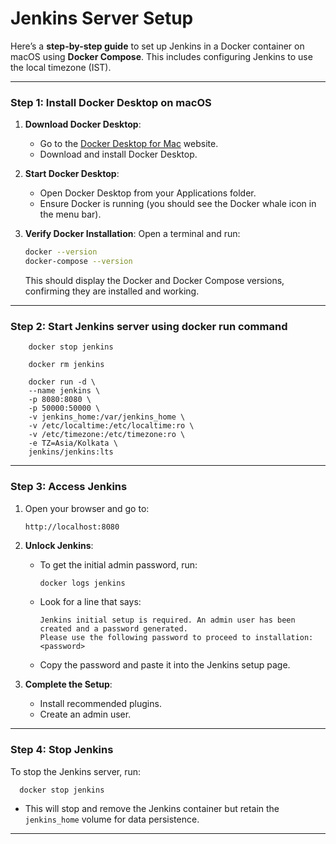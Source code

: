 # Jenkins Server Setup

Here’s a **step-by-step guide** to set up Jenkins in a Docker container on macOS using **Docker Compose**. This includes configuring Jenkins to use the local timezone (IST).

---

### **Step 1: Install Docker Desktop on macOS**
1. **Download Docker Desktop**:
    - Go to the [Docker Desktop for Mac](https://www.docker.com/products/docker-desktop) website.
    - Download and install Docker Desktop.

2. **Start Docker Desktop**:
    - Open Docker Desktop from your Applications folder.
    - Ensure Docker is running (you should see the Docker whale icon in the menu bar).

3. **Verify Docker Installation**:
   Open a terminal and run:
   ```bash
   docker --version
   docker-compose --version
   ```
   This should display the Docker and Docker Compose versions, confirming they are installed and working.

---

### **Step 2: Start Jenkins server using docker run command**

```shell
    docker stop jenkins
    
    docker rm jenkins

    docker run -d \
    --name jenkins \
    -p 8080:8080 \
    -p 50000:50000 \
    -v jenkins_home:/var/jenkins_home \
    -v /etc/localtime:/etc/localtime:ro \
    -v /etc/timezone:/etc/timezone:ro \
    -e TZ=Asia/Kolkata \
    jenkins/jenkins:lts    
```

---

### **Step 3: Access Jenkins**
1. Open your browser and go to:
   ```
   http://localhost:8080
   ```
2. **Unlock Jenkins**:
    - To get the initial admin password, run:
      ```bash
      docker logs jenkins
      ```
    - Look for a line that says:
      ```
      Jenkins initial setup is required. An admin user has been created and a password generated.
      Please use the following password to proceed to installation:
      <password>
      ```
    - Copy the password and paste it into the Jenkins setup page.

3. **Complete the Setup**:
    - Install recommended plugins.
    - Create an admin user.
---

### **Step 4: Stop Jenkins**
To stop the Jenkins server, run:
```shell
  docker stop jenkins
```

- This will stop and remove the Jenkins container but retain the `jenkins_home` volume for data persistence.

---


